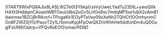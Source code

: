 $START$9WlxPQ8AJIx8LASLWZ7e0I3Ybkp0JsVyUweLYad7y23DtL+ywoQXkH4Xt3HddqmCAxqmWBTOeuUdbs2uOvSLHOo9xc7mdqMF5se1ubX2xAm81ibexmex1BZCjBrRikxcf+TPogaKk1EOyPTsVso09xXaNh2TQHCt1OOmhynmCOo8FZWZ0jYG/PauvTZy1L/5nmsKpj4FpOwQXZnVKhhHeXddUnEm4uQDGuglFsUN9/Optrp+VFQvRoEOf2ismacP$END$